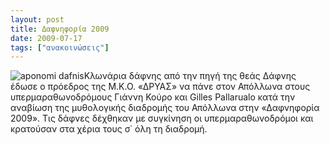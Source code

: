 ```yaml
---
layout: post
title: Δαφνηφορία 2009 
date: 2009-07-17
tags: ["ανακοινώσεις"]
---
```


![aponomi dafnis](foto_marath2-300x224.jpg "aponomi dafnis")Κλωνάρια δάφνης από την πηγή της θεάς Δάφνης έδωσε ο πρόεδρος της  Μ.Κ.Ο. «ΔΡΥΑΣ» να πάνε στον Απόλλωνα στους υπερμαραθωνοδρόμους  Γιάννη Κούρο  και Gilles Pallarualo κατά την αναβίωση της μυθολογικής διαδρομής του Απόλλωνα στην «Δαφνηφορία 2009». Τις δάφνες  δέχθηκαν με συγκίνηση  οι υπερμαραθωνοδρόμοι και κρατούσαν στα χέρια τους  σ΄ όλη τη διαδρομή.